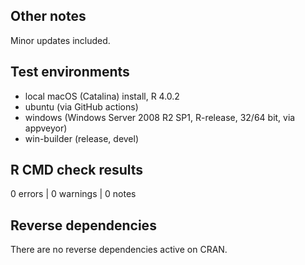 ## Other notes

Minor updates included.

## Test environments

* local macOS (Catalina) install, R 4.0.2
* ubuntu (via GitHub actions)
* windows (Windows Server 2008 R2 SP1, R-release, 32/64 bit, via appveyor)
* win-builder (release, devel)

## R CMD check results

0 errors | 0 warnings | 0 notes

## Reverse dependencies

There are no reverse dependencies active on CRAN.
